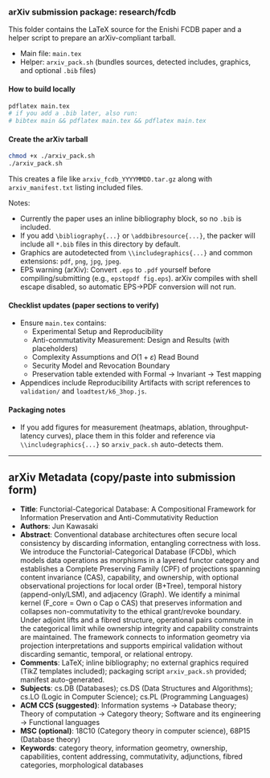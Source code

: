 ### arXiv submission package: research/fcdb

This folder contains the LaTeX source for the Enishi FCDB paper and a helper script to prepare an arXiv-compliant tarball.

- Main file: `main.tex`
- Helper: `arxiv_pack.sh` (bundles sources, detected includes, graphics, and optional `.bib` files)

#### How to build locally

```bash
pdflatex main.tex
# if you add a .bib later, also run:
# bibtex main && pdflatex main.tex && pdflatex main.tex
```

#### Create the arXiv tarball

```bash
chmod +x ./arxiv_pack.sh
./arxiv_pack.sh
```

This creates a file like `arxiv_fcdb_YYYYMMDD.tar.gz` along with `arxiv_manifest.txt` listing included files.

Notes:
- Currently the paper uses an inline bibliography block, so no `.bib` is included.
- If you add `\bibliography{...}` or `\addbibresource{...}`, the packer will include all `*.bib` files in this directory by default.
- Graphics are autodetected from `\\includegraphics{...}` and common extensions: `pdf`, `png`, `jpg`, `jpeg`.
- EPS warning (arXiv): Convert `.eps` to `.pdf` yourself before compiling/submitting (e.g., `epstopdf fig.eps`). arXiv compiles with shell escape disabled, so automatic EPS→PDF conversion will not run.

#### Checklist updates (paper sections to verify)
- Ensure `main.tex` contains:
  - Experimental Setup and Reproducibility
  - Anti-commutativity Measurement: Design and Results (with placeholders)
  - Complexity Assumptions and $O(1{+}\varepsilon)$ Read Bound
  - Security Model and Revocation Boundary
  - Preservation table extended with Formal $\to$ Invariant $\to$ Test mapping
- Appendices include Reproducibility Artifacts with script references to `validation/` and `loadtest/k6_3hop.js`.

#### Packaging notes
- If you add figures for measurement (heatmaps, ablation, throughput-latency curves), place them in this folder and reference via `\\includegraphics{...}` so `arxiv_pack.sh` auto-detects them.



---

## arXiv Metadata (copy/paste into submission form)

- **Title**: Functorial-Categorical Database: A Compositional Framework for Information Preservation and Anti-Commutativity Reduction
- **Authors**: Jun Kawasaki
- **Abstract**:
  Conventional database architectures often secure local consistency by discarding information, entangling correctness with loss. We introduce the Functorial-Categorical Database (FCDb), which models data operations as morphisms in a layered functor category and establishes a Complete Preserving Family (CPF) of projections spanning content invariance (CAS), capability, and ownership, with optional observational projections for local order (B+Tree), temporal history (append-only/LSM), and adjacency (Graph). We identify a minimal kernel (F_core = Own o Cap o CAS) that preserves information and collapses non-commutativity to the ethical grant/revoke boundary. Under adjoint lifts and a fibred structure, operational pairs commute in the categorical limit while ownership integrity and capability constraints are maintained. The framework connects to information geometry via projection interpretations and supports empirical validation without discarding semantic, temporal, or relational entropy.
- **Comments**: LaTeX; inline bibliography; no external graphics required (TikZ templates included); packaging script `arxiv_pack.sh` provided; manifest auto-generated.
- **Subjects**: cs.DB (Databases); cs.DS (Data Structures and Algorithms); cs.LO (Logic in Computer Science); cs.PL (Programming Languages)
- **ACM CCS (suggested)**: Information systems → Database theory; Theory of computation → Category theory; Software and its engineering → Functional languages
- **MSC (optional)**: 18C10 (Category theory in computer science), 68P15 (Database theory)
- **Keywords**: category theory, information geometry, ownership, capabilities, content addressing, commutativity, adjunctions, fibred categories, morphological databases

